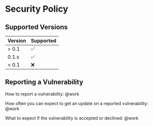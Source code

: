 # Security Policy

## Supported Versions

| Version | Supported          |
| ------- | ------------------ |
| > 0.1   | :white_check_mark: |
| 0.1.x   | :white_check_mark: |
| < 0.1   | :x:                |

## Reporting a Vulnerability

How to report a vulnerability:
@work

How often you can expect to get an update on a reported vulnerability:
@work

What to expect if the vulnerability is accepted or declined:
@work

